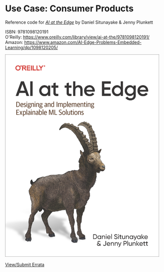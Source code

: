 # Use Case: Consumer Products

Reference code for [_AI at the Edge_](https://www.amazon.com/AI-Edge-Problems-Embedded-Learning/dp/1098120205/) by Daniel Situnayake & Jenny Plunkett

ISBN: 9781098120191   
O'Reilly: https://www.oreilly.com/library/view/ai-at-the/9781098120191/  
Amazon: https://www.amazon.com/AI-Edge-Problems-Embedded-Learning/dp/1098120205/  

<a href="https://www.oreilly.com/library/view/ai-at-the/9781098120191/"><img src="https://github.com/ai-at-the-edge/.github/blob/main/profile/cover.png" alt="AI at the Edge Cover" style="width:500px;"/></a>

[View/Submit Errata](https://www.oreilly.com/catalog/errata.csp?isbn=0636920639121)
